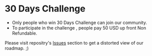 # 30 Days Challenge

- Only people who win 30 Days Challenge can join our community.
- To participate in the challenge , people pay 50 USD up front Non Refundable. 

Please visit repositry's [Issues](https://github.com/techshekHQ/30DaysChallenge/issues) section to get a distorted view of our roadmap. ;)
